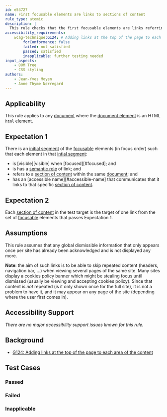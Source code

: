 ```yaml
---
id: e53727
name: First focusable elements are links to sections of content
rule_type: atomic
description: |
  This rule checks that the first focusable elements are links referring to elements on the same page
accessibility_requirements:
	wcag-technique:G124: # Adding links at the top of the page to each area of the content
		forConformance: false
		failed: not satisfied
		passed: satisfied
		inapplicable: further testing needed
input_aspects:
	- DOM Tree
	- CSS styling
authors:
	- Jean-Yves Moyen
	- Anne Thyme Nørregard
---
```


## Applicability

This rule applies to any [document](#https://www.w3.org/TR/dom/#concept-document) where the [document element](#https://www.w3.org/TR/dom/#document-element) is an HTML `html` element.

## Expectation 1

There is an [initial segment](#initial-segment) of the [focusable](#focusable) elements (in focus order) such that each element in that [intial segment](#initial-segment):
- is [visible][visible] when [focused][#focused]; and
- is has a [semantic role](#semantic-role) of link; and
- refers to a [section of content](#section-of-content) within the same [document](https://www.w3.org/TR/dom/#concept-document); and
- has an [accessible name][#accessible-name] that communicates that it links to that specific [section of content](#section-of-content).

## Expectation 2

Each [section of content](#section-of-content) in the test target is the target of one link from the set of [focusable](#focusable) elements that passes Expectation 1.

## Assumptions

This rule assumes that any global dismissible information that only appears once per site has already been acknowledged and is not displayed any more.

**Note**: the aim of such links is to be able to skip repeated content (headers, navigation bar, ...) when viewing several pages of the same site. Many sites display a cookies policy banner which might be stealing focus until dismissed (usually be viewing and accepting cookies policy). Since that content is *not* repeated (is it only shown once for the full site), it is not a problem to have it, and it may appear on any page of the site (depending where the user first comes in).

## Accessibility Support

_There are no major accessibility support issues known for this rule._

## Background

- [G124: Adding links at the top of the page to each area of the content](https://www.w3.org/WAI/WCAG21/Techniques/general/G124)

## Test Cases

### Passed

### Failed

### Inapplicable

